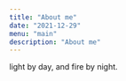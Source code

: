 ```yaml
---
title: "About me"
date: "2021-12-29"
menu: "main"
description: "About me"
---
```


light by day, and fire by night.